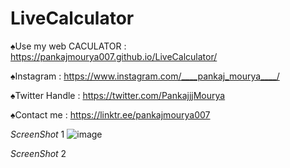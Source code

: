 # LiveCalculator



♠Use my web CACULATOR :
https://pankajmourya007.github.io/LiveCalculator/





♠Instagram :
https://www.instagram.com/____pankaj_mourya____/





♠Twitter Handle :
https://twitter.com/PankajjjMourya



♠Contact me :
https://linktr.ee/pankajmourya007


*ScreenShot* 1
![image](https://github.com/pankajmourya007/LiveCalculator/assets/85764254/264785d3-3ff2-4303-ac37-e755d414068b)


*ScreenShot* 2
